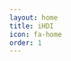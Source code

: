```yaml
---
layout: home
title: iHDI
icon: fa-home
order: 1
---
```


<style>
  body {
    color: #333;
  }
  
  #main>section#ihdi,
  #header>nav li a#ihdi {
    display: none
  }
  
  #main>section.shade-two, #main article.shade-two {
    background-color: #ggg;
  }
  
  #main>section.shade-three, #main article.shade-three {
    background-color: #fff;
  }
  
  #main>section.shade-four, #main article.shade-four {
    background-color: #eee;
  }

  body p {
    text-align: justify;
    font-size: 80%;
  }
  
  #logo p {
    text-align: right;
  }
  
  
</style>
